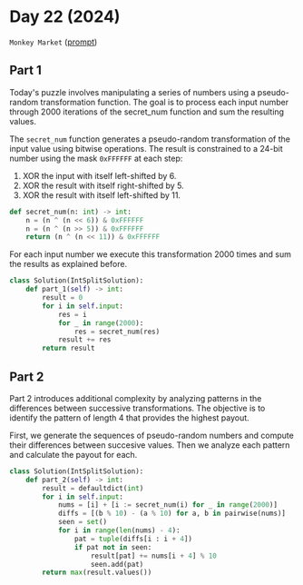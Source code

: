 # Day 22 (2024)

`Monkey Market` ([prompt](https://adventofcode.com/2024/day/22))


## Part 1
Today's puzzle involves manipulating a series of numbers using a pseudo-random transformation function. The goal is to process each input number through 2000 iterations of the secret_num function and sum the resulting values.

The `secret_num` function generates a pseudo-random transformation of the input value using bitwise operations. The result is constrained to a 24-bit number using the mask `0xFFFFFF` at each step:

1. XOR the input with itself left-shifted by 6.
2. XOR the result with itself right-shifted by 5.
3. XOR the result with itself left-shifted by 11.
```py
def secret_num(n: int) -> int:
    n = (n ^ (n << 6)) & 0xFFFFFF
    n = (n ^ (n >> 5)) & 0xFFFFFF
    return (n ^ (n << 11)) & 0xFFFFFF
```
For each input number we execute this transformation 2000 times and sum the results as explained before.
```py
class Solution(IntSplitSolution):
    def part_1(self) -> int:
        result = 0
        for i in self.input:
            res = i
            for _ in range(2000):
                res = secret_num(res)
            result += res
        return result
```

## Part 2
Part 2 introduces additional complexity by analyzing patterns in the differences between successive transformations. The objective is to identify the pattern of length 4 that provides the highest payout.  

First, we generate the sequences of pseudo-random numbers and compute their differences between succesive values. Then we analyze each pattern and calculate the payout for each.  
```py
class Solution(IntSplitSolution):
    def part_2(self) -> int:
        result = defaultdict(int)
        for i in self.input:
            nums = [i] + [i := secret_num(i) for _ in range(2000)]
            diffs = [(b % 10) - (a % 10) for a, b in pairwise(nums)]
            seen = set()
            for i in range(len(nums) - 4):
                pat = tuple(diffs[i : i + 4])
                if pat not in seen:
                    result[pat] += nums[i + 4] % 10
                    seen.add(pat)
        return max(result.values())
```
